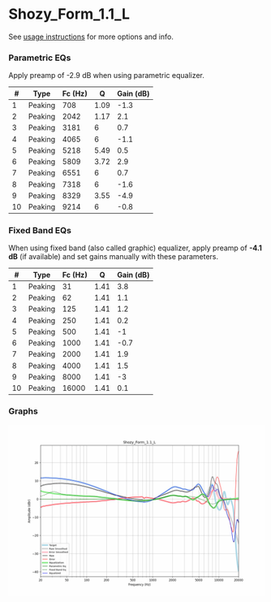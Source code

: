 # Shozy_Form_1.1_L
See [usage instructions](https://github.com/jaakkopasanen/AutoEq#usage) for more options and info.

### Parametric EQs
Apply preamp of -2.9 dB when using parametric equalizer.

|   # | Type    |   Fc (Hz) |    Q |   Gain (dB) |
|-----|---------|-----------|------|-------------|
|   1 | Peaking |       708 | 1.09 |        -1.3 |
|   2 | Peaking |      2042 | 1.17 |         2.1 |
|   3 | Peaking |      3181 | 6    |         0.7 |
|   4 | Peaking |      4065 | 6    |        -1.1 |
|   5 | Peaking |      5218 | 5.49 |         0.5 |
|   6 | Peaking |      5809 | 3.72 |         2.9 |
|   7 | Peaking |      6551 | 6    |         0.7 |
|   8 | Peaking |      7318 | 6    |        -1.6 |
|   9 | Peaking |      8329 | 3.55 |        -4.9 |
|  10 | Peaking |      9214 | 6    |        -0.8 |

### Fixed Band EQs
When using fixed band (also called graphic) equalizer, apply preamp of **-4.1 dB** (if available) and set gains manually with these parameters.

|   # | Type    |   Fc (Hz) |    Q |   Gain (dB) |
|-----|---------|-----------|------|-------------|
|   1 | Peaking |        31 | 1.41 |         3.8 |
|   2 | Peaking |        62 | 1.41 |         1.1 |
|   3 | Peaking |       125 | 1.41 |         1.2 |
|   4 | Peaking |       250 | 1.41 |         0.2 |
|   5 | Peaking |       500 | 1.41 |        -1   |
|   6 | Peaking |      1000 | 1.41 |        -0.7 |
|   7 | Peaking |      2000 | 1.41 |         1.9 |
|   8 | Peaking |      4000 | 1.41 |         1.5 |
|   9 | Peaking |      8000 | 1.41 |        -3   |
|  10 | Peaking |     16000 | 1.41 |         0.1 |

### Graphs
![](./Shozy_Form_1.1_L.png)

